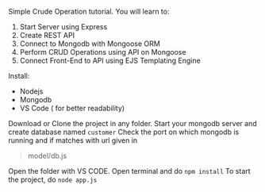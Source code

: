 Simple Crude Operation tutorial.
You will learn to:
 1. Start Server using Express
 2. Create REST API
 3. Connect to Mongodb with Mongoose ORM
 4. Perform CRUD Operations using API on Mongoose
 5. Connect Front-End to API using EJS Templating Engine

Install:

 - Nodejs
 - Mongodb
 - VS Code ( for better readability)

Download or Clone the project in any folder.
Start your mongodb server and create database named `customer`
Check the port on which mongodb is running and if matches with url given in 

> model/db.js

Open the folder with VS CODE.
Open terminal and do `npm install`
To start the project, do `node app.js`
